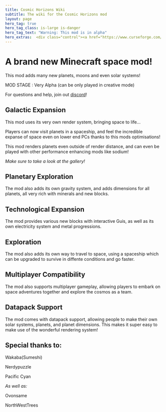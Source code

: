 ```yaml
---
title: Cosmic Horizons Wiki
subtitle: The wiki for the Cosmic Horizons mod
layout: page
hero_tag: true
hero_tag_class: is-large is-danger 
hero_tag_text: "Warning: This mod is in alpha"
hero_extras:  <div class="control"><a href="https://www.curseforge.com/minecraft/mc-mods/cosmic-horizons" class="button is-medium is-danger" style="background: #f16436;"><img height="32" width="32" src="https://cdn.simpleicons.org/curseforge/white" style="margin-right: 10px;"/>Curseforge</a><a href="https://modrinth.com/mod/cosmic-horizons(cosmos)" class="button is-success is-medium"><img height="32" width="32" src="https://cdn.simpleicons.org/modrinth/white" style="margin-right: 10px;"/>Modrinth</a><a href="https://discord.gg/d6EtbjVs9j" class="button is-link is-medium"><img height="32" width="32" src="https://cdn.simpleicons.org/discord/white" style="margin-right: 10px;"/>Discord</a></div>
---
```


# A brand new Minecraft space mod!

This mod adds many new planets, moons and even solar systems!

MOD STAGE : Very Alpha (can be only played in creative mode)

For questions and help, join out [discord](https://discord.gg/cdc6sgEExF)!

## Galactic Expansion

This mod uses its very own render system, bringing space to life...

Players can now visit planets in a spaceship, and feel the incredible
expanse of space even on lower end PCs thanks to this mods optimisations!

This mod renders planets even outside of render distance, and can even
be played with other performance enhancing mods like sodium!

*Make sure to take a look at the gallery!*

## Planetary Exploration

The mod also adds its own gravity system, and adds dimensions
for all planets, all very rich with minerals and new blocks.

## Technological Expansion

The mod provides various new blocks with interactive Guis, 
as well as its own electricity system and metal progressions.

## Exploration

The mod also adds its own way to travel to space, using a spaceship
which can be upgraded to survive in diffente conditions and go faster.

## Multiplayer Compatibility

The mod also supports multiplayer gameplay, allowing players to embark
on space adventures together and explore the cosmos as a team.

## Datapack Support

The mod comes with datapack support, allowing people to make their own 
solar systems, planets, and planet dimensions. This makes it super easy to
make use of the wonderful rendering system!

## Special thanks to:

Wakaba(Sumeshi)

Nerdypuzzle

Pacific Cyan

*As well as:*

Ovonsame

NorthWestTrees 
